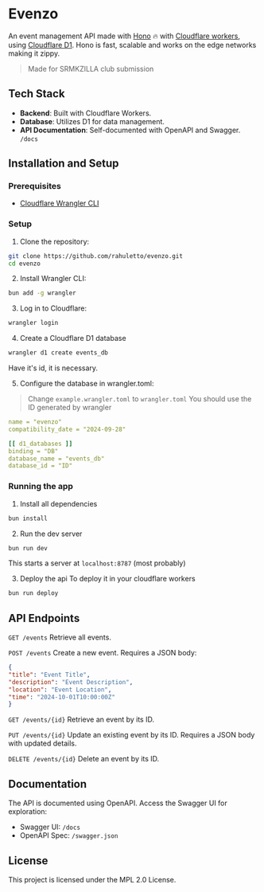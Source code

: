 # Evenzo

An event management API made with [Hono](https://hono.dev/) 🔥 with [Cloudflare workers](https://www.cloudflare.com/developer-platform/workers/), using [Cloudflare D1](https://www.cloudflare.com/developer-platform/d1/). Hono is fast, scalable and works on the edge networks making it zippy.

> Made for SRMKZILLA club submission

## Tech Stack

- **Backend**: Built with Cloudflare Workers.
- **Database**: Utilizes D1 for data management.
- **API Documentation**: Self-documented with OpenAPI and Swagger. `/docs`

## Installation and Setup

### Prerequisites

- [Cloudflare Wrangler CLI](https://developers.cloudflare.com/workers/wrangler/)

### Setup

1. Clone the repository:

```bash
git clone https://github.com/rahuletto/evenzo.git
cd evenzo
```

2. Install Wrangler CLI:

```bash
bun add -g wrangler
```

3. Log in to Cloudflare:

```bash
wrangler login
```

4. Create a Cloudflare D1 database

```bash
wrangler d1 create events_db
```

Have it's id, it is necessary.

5. Configure the database in wrangler.toml:

> Change `example.wrangler.toml` to `wrangler.toml`
> You should use the ID generated by wrangler

```yaml
name = "evenzo"
compatibility_date = "2024-09-28"

[[ d1_databases ]]
binding = "DB"
database_name = "events_db"
database_id = "ID"
```

### Running the app

1. Install all dependencies

```bash
bun install
```

2. Run the dev server

```bash
bun run dev
```

This starts a server at `localhost:8787` (most probably)

3. Deploy the api
   To deploy it in your cloudflare workers

```bash
bun run deploy
```

## API Endpoints

`GET /events`
Retrieve all events.

`POST /events`
Create a new event. Requires a JSON body:

```json
{
"title": "Event Title",
"description": "Event Description",
"location": "Event Location",
"time": "2024-10-01T10:00:00Z"
}
```

`GET /events/{id}`
Retrieve an event by its ID.

`PUT /events/{id}`
Update an existing event by its ID. Requires a JSON body with updated details.

`DELETE /events/{id}`
Delete an event by its ID.


## Documentation

The API is documented using OpenAPI. Access the Swagger UI for exploration:

- Swagger UI: `/docs`
- OpenAPI Spec: `/swagger.json`

## License
This project is licensed under the MPL 2.0 License.